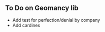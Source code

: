 To Do on Geomancy lib
---------------------

* Add test for perfection/denial by company
* Add cardines
